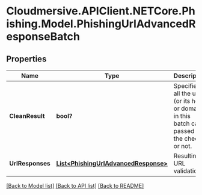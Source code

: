 # Cloudmersive.APIClient.NETCore.Phishing.Model.PhishingUrlAdvancedResponseBatch
## Properties

Name | Type | Description | Notes
------------ | ------------- | ------------- | -------------
**CleanResult** | **bool?** | Specifies if all the urls (or its hosts or domains) in this batch call passed all the checks or not. | [optional] 
**UrlResponses** | [**List&lt;PhishingUrlAdvancedResponse&gt;**](PhishingUrlAdvancedResponse.md) | Resulting URL validations | [optional] 

[[Back to Model list]](../README.md#documentation-for-models) [[Back to API list]](../README.md#documentation-for-api-endpoints) [[Back to README]](../README.md)

